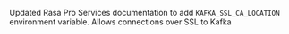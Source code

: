 Updated Rasa Pro Services documentation to add `KAFKA_SSL_CA_LOCATION` environment variable. Allows connections over SSL to Kafka